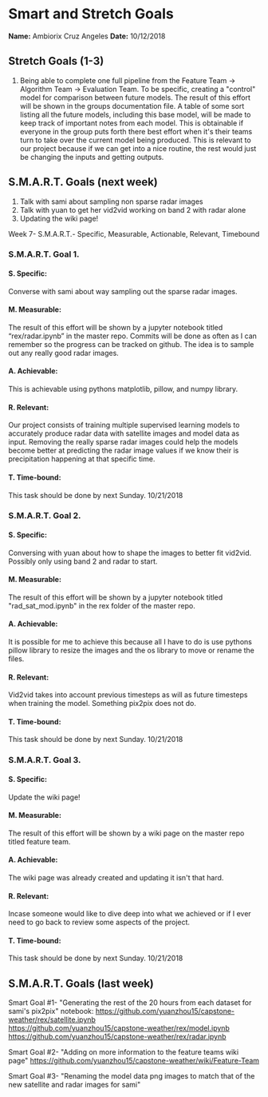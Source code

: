 # Smart and Stretch Goals

**Name:** Ambiorix Cruz Angeles
**Date:** 10/12/2018

## Stretch Goals (1-3)

1. Being able to complete one full pipeline from the Feature Team -> Algorithm Team -> Evaluation Team. To be specific, creating a "control" model for comparison between future models. The result of this effort will be shown in the groups documentation file. A table of some sort listing all the future models, including this base model, will be made to keep track of important notes from each model. This is obtainable if everyone in the group puts forth there best effort when it's their teams turn to take over the current model being produced. This is relevant to our project because if we can get into a nice routine, the rest would just be changing the inputs and getting outputs.

## S.M.A.R.T. Goals (next week)

1. Talk with sami about sampling non sparse radar images
2. Talk with yuan to get her vid2vid working on band 2 with radar alone
3. Updating the wiki page!

Week 7- S.M.A.R.T.- Specific, Measurable, Actionable, Relevant, Timebound

### S.M.A.R.T. Goal 1.

#### S. Specific:
Converse with sami about way sampling out the sparse radar images.

#### M. Measurable: 
The result of this effort will be shown by a jupyter notebook titled “rex/radar.ipynb” in the master repo. Commits will be done as often as I can remember so the progress can be tracked on github. The idea is to sample out any really good radar images.

#### A. Achievable:
This is achievable using pythons matplotlib, pillow, and numpy library. 

#### R. Relevant:
Our project consists of training multiple supervised learning models to accurately produce radar data with satellite images and model data as input. Removing the really sparse radar images could help the models become better at predicting the radar image values if we know their is precipitation happening at that specific time.

#### T. Time-bound:
This task should be done by next Sunday. 10/21/2018

### S.M.A.R.T. Goal 2.

#### S. Specific:
Conversing with yuan about how to shape the images to better fit vid2vid. Possibly only using band 2 and radar to start.

#### M. Measurable:
The result of this effort will be shown by a jupyter notebook titled "rad_sat_mod.ipynb" in the rex folder of the master repo.

#### A. Achievable:
It is possible for me to achieve this because all I have to do is use pythons pillow library to resize the images and the os library to move or rename the files.

#### R. Relevant:
Vid2vid takes into account previous timesteps as will as future timesteps when training the model. Something pix2pix does not do.

#### T. Time-bound:
This task should be done by next Sunday. 10/21/2018

### S.M.A.R.T. Goal 3.

#### S. Specific:
Update the wiki page!

#### M. Measurable:
The result of this effort will be shown by a wiki page on the master repo titled feature team.

#### A. Achievable:
The wiki page was already created and updating it isn't that hard.

#### R. Relevant:
Incase someone would like to dive deep into what we achieved or if I ever need to go back to review some aspects of the project.

#### T. Time-bound:
This task should be done by next Sunday. 10/21/2018 

## S.M.A.R.T. Goals (last week)

Smart Goal #1- "Generating the rest of the 20 hours from each dataset for sami's pix2pix" notebook: https://github.com/yuanzhou15/capstone-weather/rex/satellite.ipynb  
https://github.com/yuanzhou15/capstone-weather/rex/model.ipynb  
https://github.com/yuanzhou15/capstone-weather/rex/radar.ipynb

Smart Goal #2- "Adding on more information to the feature teams wiki page" https://github.com/yuanzhou15/capstone-weather/wiki/Feature-Team

Smart Goal #3- "Renaming the model data png images to match that of the new satellite and radar images for sami"